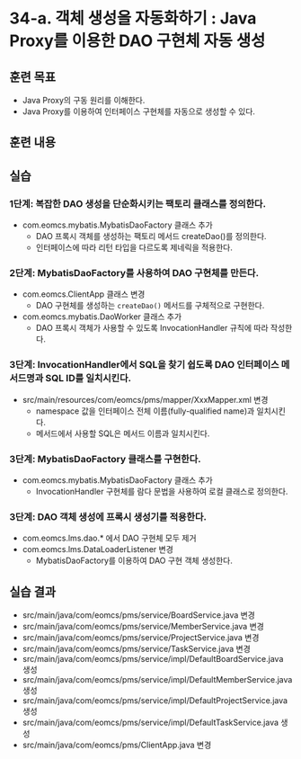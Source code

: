 # 34-a. 객체 생성을 자동화하기 : Java Proxy를 이용한 DAO 구현체 자동 생성


## 훈련 목표
- Java Proxy의 구동 원리를 이해한다.
- Java Proxy를 이용하여 인터페이스 구현체를 자동으로 생성할 수 있다.

## 훈련 내용


## 실습

### 1단계: 복잡한 DAO 생성을 단순화시키는 팩토리 클래스를 정의한다.

- com.eomcs.mybatis.MybatisDaoFactory 클래스 추가
  - DAO 프록시 객체를 생성하는 팩토리 메서드 createDao()를 정의한다.
  - 인터페이스에 따라 리턴 타입을 다르도록 제네릭을 적용한다.

### 2단계: MybatisDaoFactory를 사용하여 DAO 구현체를 만든다.

- com.eomcs.ClientApp 클래스 변경
  - DAO 구현체를 생성하는 `createDao()` 메서드를 구체적으로 구현한다.
- com.eomcs.mybatis.DaoWorker 클래스 추가
  - DAO 프록시 객체가 사용할 수 있도록 InvocationHandler 규칙에 따라 작성한다.

### 3단계: InvocationHandler에서 SQL을 찾기 쉽도록 DAO 인터페이스 메서드명과 SQL ID를 일치시킨다.

- src/main/resources/com/eomcs/pms/mapper/XxxMapper.xml 변경
  - namespace 값을 인터페이스 전체 이름(fully-qualified name)과 일치시킨다.
  - 메서드에서 사용할 SQL은 메서드 이름과 일치시킨다.



### 3단계: MybatisDaoFactory 클래스를 구현한다.

- com.eomcs.mybatis.MybatisDaoFactory 클래스 추가
  - InvocationHandler 구현체를 람다 문법을 사용하여 로컬 클래스로 정의한다. 





### 3단계: DAO 객체 생성에 프록시 생성기를 적용한다.

- com.eomcs.lms.dao.* 에서 DAO 구현체 모두 제거
- com.eomcs.lms.DataLoaderListener 변경
  - MybatisDaoFactory를 이용하여 DAO 구현 객체 생성한다.

## 실습 결과
- src/main/java/com/eomcs/pms/service/BoardService.java 변경
- src/main/java/com/eomcs/pms/service/MemberService.java 변경
- src/main/java/com/eomcs/pms/service/ProjectService.java 변경
- src/main/java/com/eomcs/pms/service/TaskService.java 변경
- src/main/java/com/eomcs/pms/service/impl/DefaultBoardService.java 생성
- src/main/java/com/eomcs/pms/service/impl/DefaultMemberService.java 생성
- src/main/java/com/eomcs/pms/service/impl/DefaultProjectService.java 생성
- src/main/java/com/eomcs/pms/service/impl/DefaultTaskService.java 생성
- src/main/java/com/eomcs/pms/ClientApp.java 변경
